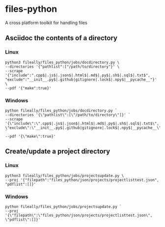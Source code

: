 # files-python

A cross platform toolkit for handling files


## Asciidoc the contents of a directory

### Linux
```
python3 fileally/files_python/jobs/docdirectory.py \
--directories '{"pathlist":["/path/to/directory"}' \
--scrape '{"include":".cpp$|.js$|.json$|.html$|.md$|.py$|.sh$|.sql$|.txt$", "exclude":"__init__.py$|.github|gitignore|.lock$|.npy$|__pycache__"}' \
--pdf '{"make":true}'

```

### Windows
```
python fileally/files_python/jobs/docdirectory.py `
--directories '{\"pathlist\":[\"/path/to/directory\"]}' `
--scrape '{\"include\":\".cpp$|.js$|.json$|.html$|.md$|.py$|.sh$|.sql$|.txt$\", \"exclude\":\"__init__.py$|.github|gitignore|.lock$|.npy$|__pycache__\"}' `
--pdf '{\"make\":true}'

```

## Create/update a project directory

### Linux
```
python3 fileally/files_python/jobs/projectsupdate.py \
--proj '{"filepath":"files_python/json/projects/projectlisttest.json", "pdflist":[]}'
```

### Windows
```
python fileally/files_python/jobs/projectsupdate.py `
--proj '{\"filepath\":\"files_python/json/projects/projectlisttest.json\", \"pdflist\":[]}'
```
